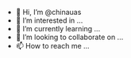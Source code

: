 - 👋 Hi, I’m @chinauas
- 👀 I’m interested in ...
- 🌱 I’m currently learning ...
- 💞️ I’m looking to collaborate on ...
- 📫 How to reach me ...

<!---
chinauas/chinauas is a ✨ special ✨ repository because its `README.md` (this file) appears on your GitHub profile.
You can click the Preview link to take a look at your changes.
--->
